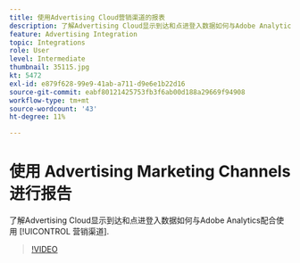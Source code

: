 ```yaml
---
title: 使用Advertising Cloud营销渠道的报表
description: 了解Advertising Cloud显示到达和点进登入数据如何与Adobe Analytics营销渠道一起使用。
feature: Advertising Integration
topic: Integrations
role: User
level: Intermediate
thumbnail: 35115.jpg
kt: 5472
exl-id: e879f628-99e9-41ab-a711-d9e6e1b22d16
source-git-commit: eabf80121425753fb3f6ab00d188a29669f94908
workflow-type: tm+mt
source-wordcount: '43'
ht-degree: 11%

---
```


# 使用 Advertising Marketing Channels 进行报告

了解Advertising Cloud显示到达和点进登入数据如何与Adobe Analytics配合使用 [!UICONTROL 营销渠道].

>[!VIDEO](https://video.tv.adobe.com/v/35115/?quality=12&learn=on)
